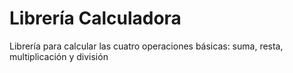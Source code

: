 # Librería Calculadora
Librería para calcular las cuatro operaciones básicas: suma, resta, multiplicación y división